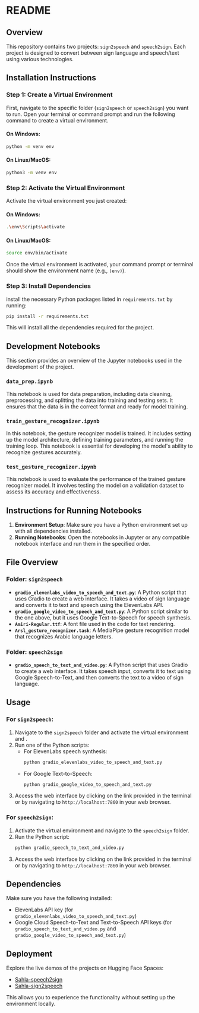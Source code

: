 # README

## Overview

This repository contains two projects: `sign2speech` and `speech2sign`. Each project is designed to convert between sign language and speech/text using various technologies.

## Installation Instructions

### Step 1: Create a Virtual Environment

First, navigate to the specific folder (`sign2speech` or `speech2sign`) you want to run. Open your terminal or command prompt and run the following command to create a virtual environment.

#### On Windows:
```bash
python -m venv env
```

#### On Linux/MacOS:
```bash
python3 -m venv env
```

### Step 2: Activate the Virtual Environment

Activate the virtual environment you just created:

#### On Windows:
```bash
.\env\Scripts\activate
```

#### On Linux/MacOS:
```bash
source env/bin/activate
```

Once the virtual environment is activated, your command prompt or terminal should show the environment name (e.g., `(env)`).

### Step 3: Install Dependencies

install the necessary Python packages listed in `requirements.txt` by running:

```bash
pip install -r requirements.txt
```

This will install all the dependencies required for the project.


## Development Notebooks

This section provides an overview of the Jupyter notebooks used in the development of the project.

### `data_prep.ipynb`

This notebook is used for data preparation, including data cleaning, preprocessing, and splitting the data into training and testing sets. It ensures that the data is in the correct format and ready for model training.

### `train_gesture_recognizer.ipynb`

In this notebook, the gesture recognizer model is trained. It includes setting up the model architecture, defining training parameters, and running the training loop. This notebook is essential for developing the model's ability to recognize gestures accurately.

### `test_gesture_recognizer.ipynb`

This notebook is used to evaluate the performance of the trained gesture recognizer model. It involves testing the model on a validation dataset to assess its accuracy and effectiveness.


## Instructions for Running Notebooks

1. **Environment Setup**: Make sure you have a Python environment set up with all dependencies installed.
2. **Running Notebooks**: Open the notebooks in Jupyter or any compatible notebook interface and run them in the specified order.


## File Overview

### Folder: `sign2speech`

- **`gradio_elevenlabs_video_to_speech_and_text.py`**: A Python script that uses Gradio to create a web interface. It takes a video of sign language and converts it to text and speech using the ElevenLabs API.
- **`gradio_google_video_to_speech_and_text.py`**: A Python script similar to the one above, but it uses Google Text-to-Speech for speech synthesis.
- **`Amiri-Regular.ttf`**: A font file used in the code for text rendering.
- **`Arsl_gesture_recognizer.task`**: A MediaPipe gesture recognition model that recognizes Arabic language letters.

### Folder: `speech2sign`

- **`gradio_speech_to_text_and_video.py`**: A Python script that uses Gradio to create a web interface. It takes speech input, converts it to text using Google Speech-to-Text, and then converts the text to a video of sign language.

## Usage

### For `sign2speech`:

1. Navigate to the `sign2speech` folder and activate the virtual environment and .
2. Run one of the Python scripts:
   - For ElevenLabs speech synthesis:
     ```bash
     python gradio_elevenlabs_video_to_speech_and_text.py
     ```
   - For Google Text-to-Speech:
     ```bash
     python gradio_google_video_to_speech_and_text.py
     ```
3. Access the web interface by clicking on the link provided in the terminal or by navigating to `http://localhost:7860` in your web browser.

### For `speech2sign`:

1. Activate the virtual environment and navigate to the `speech2sign` folder.
2. Run the Python script:
   ```bash
   python gradio_speech_to_text_and_video.py
   ```
3. Access the web interface by clicking on the link provided in the terminal or by navigating to `http://localhost:7860` in your web browser.

## Dependencies

Make sure you have the following installed:

- ElevenLabs API key (for `gradio_elevenlabs_video_to_speech_and_text.py`)
- Google Cloud Speech-to-Text and Text-to-Speech API keys (for `gradio_speech_to_text_and_video.py` and `gradio_google_video_to_speech_and_text.py`)


## Deployment

Explore the live demos of the projects on Hugging Face Spaces:

- [Sahla-speech2sign](https://huggingface.co/spaces/AdelShousha/Sahla-speech2sign)
- [Sahla-sign2speech](https://huggingface.co/spaces/AdelShousha/Sahla-sign2speech)

This allows you to experience the functionality without setting up the environment locally.

